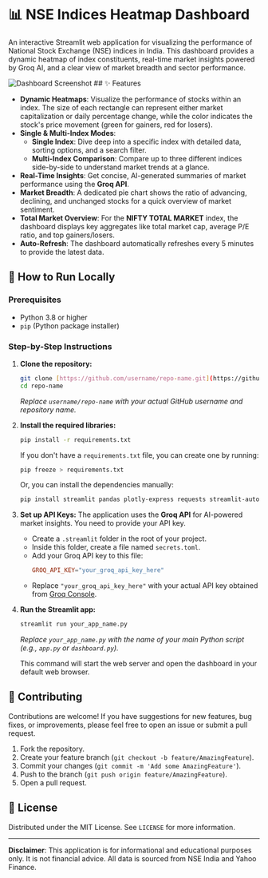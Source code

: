 # 📊 NSE Indices Heatmap Dashboard

An interactive Streamlit web application for visualizing the performance of National Stock Exchange (NSE) indices in India. This dashboard provides a dynamic heatmap of index constituents, real-time market insights powered by Groq AI, and a clear view of market breadth and sector performance.

![Dashboard Screenshot]([https://github.com/madhavarapuchandrasekharasrisai/AI-Powered-Stock-Market-Analysis-App/blob/main/dashboard%20screenshot.png]) ## ✨ Features

- **Dynamic Heatmaps**: Visualize the performance of stocks within an index. The size of each rectangle can represent either market capitalization or daily percentage change, while the color indicates the stock's price movement (green for gainers, red for losers).
- **Single & Multi-Index Modes**:
  - **Single Index**: Dive deep into a specific index with detailed data, sorting options, and a search filter.
  - **Multi-Index Comparison**: Compare up to three different indices side-by-side to understand market trends at a glance.
- **Real-Time Insights**: Get concise, AI-generated summaries of market performance using the **Groq API**.
- **Market Breadth**: A dedicated pie chart shows the ratio of advancing, declining, and unchanged stocks for a quick overview of market sentiment.
- **Total Market Overview**: For the **NIFTY TOTAL MARKET** index, the dashboard displays key aggregates like total market cap, average P/E ratio, and top gainers/losers.
- **Auto-Refresh**: The dashboard automatically refreshes every 5 minutes to provide the latest data.

## 🚀 How to Run Locally

### Prerequisites

- Python 3.8 or higher
- `pip` (Python package installer)

### Step-by-Step Instructions

1.  **Clone the repository:**
    ```bash
    git clone [https://github.com/username/repo-name.git](https://github.com/username/repo-name.git)
    cd repo-name
    ```
    *Replace `username/repo-name` with your actual GitHub username and repository name.*

2.  **Install the required libraries:**
    ```bash
    pip install -r requirements.txt
    ```
    If you don't have a `requirements.txt` file, you can create one by running:
    ```bash
    pip freeze > requirements.txt
    ```
    Or, you can install the dependencies manually:
    ```bash
    pip install streamlit pandas plotly-express requests streamlit-autorefresh yfinance groq
    ```

3.  **Set up API Keys:**
    The application uses the **Groq API** for AI-powered market insights. You need to provide your API key.

    - Create a `.streamlit` folder in the root of your project.
    - Inside this folder, create a file named `secrets.toml`.
    - Add your Groq API key to this file:
      ```toml
      GROQ_API_KEY="your_groq_api_key_here"
      ```
    - Replace `"your_groq_api_key_here"` with your actual API key obtained from [Groq Console](https://console.groq.com/).

4.  **Run the Streamlit app:**
    ```bash
    streamlit run your_app_name.py
    ```
    *Replace `your_app_name.py` with the name of your main Python script (e.g., `app.py` or `dashboard.py`).*

    This command will start the web server and open the dashboard in your default web browser.

## 🤝 Contributing

Contributions are welcome! If you have suggestions for new features, bug fixes, or improvements, please feel free to open an issue or submit a pull request.

1.  Fork the repository.
2.  Create your feature branch (`git checkout -b feature/AmazingFeature`).
3.  Commit your changes (`git commit -m 'Add some AmazingFeature'`).
4.  Push to the branch (`git push origin feature/AmazingFeature`).
5.  Open a pull request.

## 📄 License

Distributed under the MIT License. See `LICENSE` for more information.

---

**Disclaimer**: This application is for informational and educational purposes only. It is not financial advice. All data is sourced from NSE India and Yahoo Finance.
